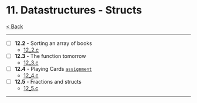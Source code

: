 # 11. Datastructures - Structs

[< Back](../README.md)

---

- [ ] **12.2** - Sorting an array of books
  - [12_2.c](./12_2.c)
- [ ] **12.3** - The function tomorrow
  - [12_3.c](./12_3.c)
- [ ] **12.4** - Playing Cards [`assignment`](../assignments/assignment_11.c)
  - [12_4.c](./12_4.c)
- [ ] **12.5** - Fractions and structs
  - [12_5.c](./12_5.c)

---
